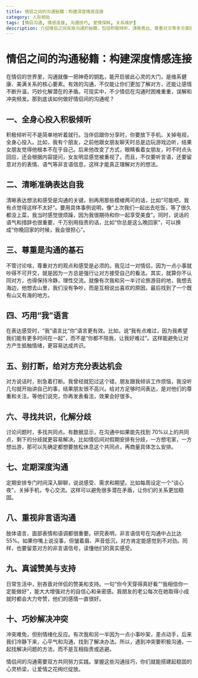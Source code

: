 ```yaml
---
title: 情侣之间的沟通秘籍：构建深度情感连接
category: 人际相处
tags: [情侣沟通, 情感连接, 沟通技巧, 爱情保鲜, 关系维护]
description: 介绍情侣之间有效沟通的秘籍，包括积极倾听、清晰表达、尊重对方等多方面技巧，帮助情侣构建深度情感连接，维系健康美满的关系。
---
```


# 情侣之间的沟通秘籍：构建深度情感连接

在情侣的世界里，沟通就像一把神奇的钥匙，能开启彼此心灵的大门，是维系健康、美满关系的核心要素。有效的沟通，不仅能让你们更加了解对方，还能让感情不断升温，巧妙化解潜在的矛盾。可现实中，不少情侣在沟通时困难重重，误解和冲突频发。那到底该如何做好情侣间的沟通呢？

## 一、全身心投入积极倾听
积极倾听可不是简单地听着就行。当伴侣跟你分享时，你要放下手机、关掉电视，全身心投入。比如，我有个朋友，之前他跟女朋友聊天时总是边玩游戏边听，结果女朋友觉得他根本不在乎自己。后来他改变了方式，眼睛看着女朋友，时不时点头回应，还会根据内容提问，女友明显感觉被重视了。而且，不仅要听言语，还要留意对方的表情、语气等非言语信息，这样才能真正理解对方的想法。

## 二、清晰准确表达自我
清晰表达想法和感受是沟通的关键。别再用那些模棱两可的话，比如“可能吧，我有点觉得这样不太好”。要用具体事例说明，像“上次我们一起出去吃饭，等了很久都没上菜，我当时感觉很烦躁，因为我很期待和你一起享受美食”。同时，说话的语气和措辞也很重要，千万别用指责的话，比如“你总是这么晚回家”，可以换成“你晚回家的时候，我会很担心”。

## 三、尊重是沟通的基石
不管讨论啥，尊重对方的观点和感受是必须的。我见过一对情侣，因为一点小事就吵得不可开交，就是因为一方总是强行让对方接受自己的看法。其实，就算你不认同对方，也得保持冷静，理性交流。就像有次我和另一半讨论旅游目的地，我想去海边，他想去山里，我们没有争吵，而是互相说出喜欢的原因，最后找到了一个既有山又有海的地方。

## 四、巧用“我”语言
在表达感受时，“我”语言比“你”语言更有效。比如，说“我有点难过，因为我希望我们能有更多时间在一起”，而不是“你都不陪我，让我好难过”。这样能避免让对方产生抵触情绪，更容易达成共识。

## 五、别打断，给对方充分表达机会
对方说话时，别急着打断。我曾经就犯过这个错，朋友跟我倾诉工作烦恼，我没听几句就开始讲自己的事，结果朋友很不高兴。给对方足够时间表达，是对他们的尊重和关注。等他们说完，你再发表看法，效果会好很多。

## 六、寻找共识，化解分歧
讨论问题时，多找共同点。有数据显示，在沟通中如果能先找到 70%以上的共同点，剩下的分歧就更容易解决。比如情侣间对假期安排有分歧，一方想宅家，一方想出游，那可以先确定都想要放松休息这个共同点，再商量具体怎么安排。

## 七、定期深度沟通
定期安排专门时间深入聊聊，说说感受、需求和期望。比如每周设定一个“谈心夜”，关掉手机，专心交流。这样可以避免很多潜在矛盾，让你们的关系更加稳固。

## 八、重视非言语沟通
肢体语言、面部表情和语调都很重要。研究表明，非言语信号在沟通中占比达 55%。如果你嘴上说没事，但皱着眉、声音低沉，对方肯定能感觉到不对劲。同样，也要留意对方的非言语信号，读懂他们的真实感受。

## 九、真诚赞美与支持
日常生活中，别吝啬对伴侣的赞美和支持。一句“你今天穿得真好看”“我相信你一定能做好”，能大大增强对方的自信心和亲密感。我朋友的老公每次在她取得小成就时都会大力夸赞，他们的感情一直很好。

## 十、巧妙解决冲突
冲突难免，但别情绪化反应。有次我和另一半因为一点小事吵架，差点动手，后来我们冷静下来，心平气和沟通，找到了解决办法。所以，遇到冲突要积极沟通，一起找解决问题的方法，而不是互相指责或逃避。

情侣间的沟通需要双方共同努力实践。掌握这些沟通技巧，你们就能搭建起稳固的心灵桥梁，让爱情之花绚烂绽放。